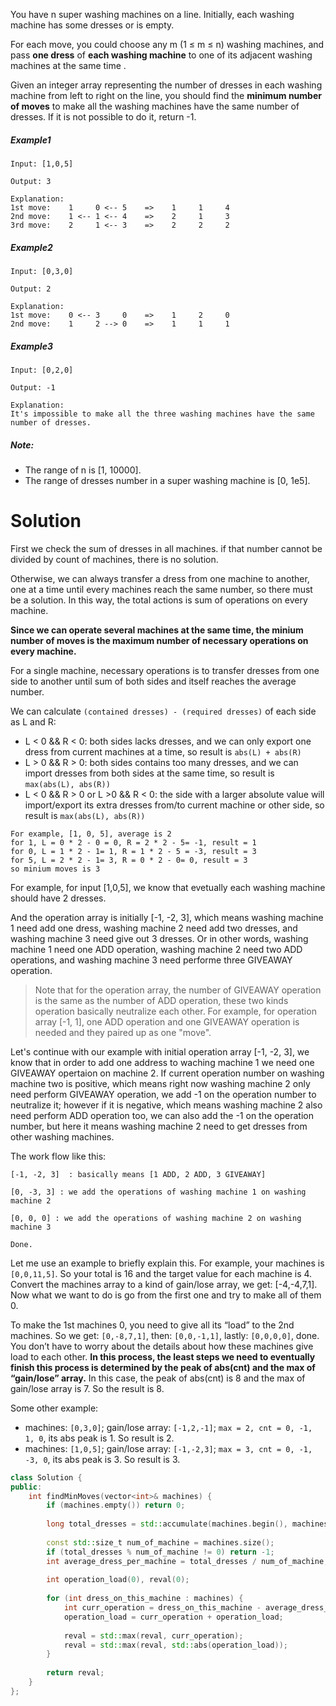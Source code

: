 You have n super washing machines on a line. Initially, each washing machine has some dresses or is empty.

For each move, you could choose any m (1 ≤ m ≤ n) washing machines, and pass __one dress__ of __each washing machine__ to one of its adjacent washing machines at the same time .

Given an integer array representing the number of dresses in each washing machine from left to right on the line, you should find the __minimum number of moves__ to make all the washing machines have the same number of dresses. If it is not possible to do it, return -1.

##### Example1

```
Input: [1,0,5]

Output: 3

Explanation: 
1st move:    1     0 <-- 5    =>    1     1     4
2nd move:    1 <-- 1 <-- 4    =>    2     1     3    
3rd move:    2     1 <-- 3    =>    2     2     2   
```

##### Example2

```
Input: [0,3,0]

Output: 2

Explanation: 
1st move:    0 <-- 3     0    =>    1     2     0    
2nd move:    1     2 --> 0    =>    1     1     1     
```

##### Example3

```
Input: [0,2,0]

Output: -1

Explanation: 
It's impossible to make all the three washing machines have the same number of dresses.
```

##### Note:

* The range of n is [1, 10000].
* The range of dresses number in a super washing machine is [0, 1e5].

# Solution

First we check the sum of dresses in all machines. if that number cannot be divided by count of machines, there is no solution.

Otherwise, we can always transfer a dress from one machine to another, one at a time until every machines reach the same number, so there must be a solution. In this way, the total actions is sum of operations on every machine.

__Since we can operate several machines at the same time, the minium number of moves is the maximum number of necessary operations on every machine.__

For a single machine, necessary operations is to transfer dresses from one side to another until sum of both sides and itself reaches the average number. 

We can calculate ```(contained dresses) - (required dresses)``` of each side as L and R:

* L < 0 && R < 0: both sides lacks dresses, and we can only export one dress from current machines at a time, so result is ```abs(L) + abs(R)```
* L > 0 && R > 0: both sides contains too many dresses, and we can import dresses from both sides at the same time, so result is ```max(abs(L), abs(R))```
* L < 0 && R > 0 or L >0 && R < 0: the side with a larger absolute value will import/export its extra dresses from/to current machine or other side, so result is ```max(abs(L), abs(R))```

```
For example, [1, 0, 5], average is 2
for 1, L = 0 * 2 - 0 = 0, R = 2 * 2 - 5= -1, result = 1
for 0, L = 1 * 2 - 1= 1, R = 1 * 2 - 5 = -3, result = 3
for 5, L = 2 * 2 - 1= 3, R = 0 * 2 - 0= 0, result = 3
so minium moves is 3
```

For example, for input [1,0,5], we know that evetually each washing machine should have 2 dresses.

And the operation array is initially [-1, -2, 3], which means washing machine 1 need add one dress, washing machine 2 need add two dresses, and washing machine 3 need give out 3 dresses. Or in other words, washing machine 1 need one ADD operation, washing machine 2 need two ADD operations, and washing machine 3 need performe three GIVEAWAY operation.

> Note that for the operation array, the number of GIVEAWAY operation is the same as the number of ADD operation, these two kinds operation basically neutralize each other. For example, for operation array [-1, 1], one ADD operation and one GIVEAWAY operation is needed and they paired up as one "move".

Let's continue with our example with initial operation array [-1, -2, 3], we know that in order to add one address to waching machine 1 we need one GIVEAWAY opertaion on machine 2. If current operation number on washing machine two is positive, which means right now washing machine 2 only need perform GIVEAWAY operation, we add -1 on the operation number to neutralize it; however if it is negative, which means washing machine 2 also need perform ADD operation too, we can also add the -1 on the operation number, but here it means washing machine 2 need to get dresses from other washing machines.

The work flow like this:

```
[-1, -2, 3]  : basically means [1 ADD, 2 ADD, 3 GIVEAWAY] 

[0, -3, 3] : we add the operations of washing machine 1 on washing machine 2

[0, 0, 0] : we add the operations of washing machine 2 on washing machine 3

Done.
```

Let me use an example to briefly explain this. For example, your machines is ```[0,0,11,5]```. So your total is 16 and the target value for each machine is 4. Convert the machines array to a kind of gain/lose array, we get: [-4,-4,7,1]. Now what we want to do is go from the first one and try to make all of them 0.

To make the 1st machines 0, you need to give all its “load” to the 2nd machines. So we get: ```[0,-8,7,1]```, then: ```[0,0,-1,1]```, lastly: ```[0,0,0,0]```, done. You don’t have to worry about the details about how these machines give load to each other. __In this process, the least steps we need to eventually finish this process is determined by the peak of abs(cnt) and the max of “gain/lose” array.__ In this case, the peak of abs(cnt) is 8 and the max of gain/lose array is 7. So the result is 8.

Some other example:

* machines: ```[0,3,0]```; gain/lose array: ```[-1,2,-1]```; ```max = 2, cnt = 0, -1, 1, 0```, its abs peak is 1. So result is 2.  
* machines: ```[1,0,5]```; gain/lose array: ```[-1,-2,3]```; ```max = 3, cnt = 0, -1, -3, 0```, its abs peak is 3. So result is 3.  

```cpp
class Solution {
public:
    int findMinMoves(vector<int>& machines) {
        if (machines.empty()) return 0;
       
        long total_dresses = std::accumulate(machines.begin(), machines.end(), 0);
            
        const std::size_t num_of_machine = machines.size();
        if (total_dresses % num_of_machine != 0) return -1;
        int average_dress_per_machine = total_dresses / num_of_machine;
        
        int operation_load(0), reval(0);
        
        for (int dress_on_this_machine : machines) {
            int curr_operation = dress_on_this_machine - average_dress_per_machine;
            operation_load = curr_operation + operation_load;
            
            reval = std::max(reval, curr_operation);
            reval = std::max(reval, std::abs(operation_load));
        }
        
        return reval;
    }
};
```











